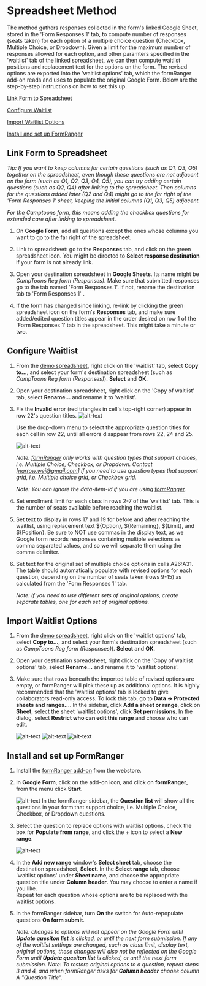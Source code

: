 # Spreadsheet Method
The method gathers responses collected in the form's linked Google Sheet, stored in the 'Form Responses 1' tab, to compute number of responses (seats taken) for each option of a multiple choice question (Checkbox, Multiple Choice, or Dropdown).  Given a limit for the maximum number of responses allowed for each option, and other paramters specified in the 'waitlist' tab of the linked spreadsheet, we can then compute waitlist positions and replacement text for the options on the form.  The revised options are exported into the 'waitlist options' tab, which the formRanger add-on reads and uses to populate the original Google Form.  Below are the step-by-step instructions on how to set this up.

   [Link Form to Spreadsheet](#link-form-to-spreadsheet) 
   
   [Configure Waitlist](#configure-waitlist) 
   
   [Import Waitlist Options](#import-waitlist-options) 
   
   [Install and set up FormRanger](#install-and-set-up-formranger) 
   


## Link Form to Spreadsheet
*Tip: If you want to keep columns for certain questions (such as Q1, Q3, Q5) together on the spreadsheet, even though these questions are not adjacent on the form (such as Q1, Q2, Q3, Q4, Q5), you can try adding certain questions (such as Q2, Q4) after linking to the spreadsheet.  Then columns for the questions added later (Q2 and Q4) might go to the far right of the 'Form Responses 1' sheet, keeping the initial columns (Q1, Q3, Q5) adjacent.*

*For the Camptoons form, this means adding the checkbox questions for extended care after linking to spreadsheet.*

1. On **Google Form**, add all questions except the ones whose columns you want to go to the far right of the spreadsheet.

2. Link to spreadsheet: go to the **Responses** tab, and click on the green spreadsheet icon.  You might be directed to **Select response destination** if your form is not already link.

3. Open your destination spreadsheet in **Google Sheets**.  Its name might be *CampToons Reg form (Responses)*.  Make sure that submitted responses go to the tab named 'Form Responses 1'.  If not, rename the destination tab to  'Form Responses 1' .

4. If the form has changed since linking, re-link by clicking the green spreadsheet icon on the form's **Responses** tab, and make sure added/edited question titles appear in the order desired on row 1 of the 'Form Responses 1' tab in the spreadsheet.  This might take a minute or two.


## Configure Waitlist
1. From the [demo spreadsheet](https://docs.google.com/spreadsheets/d/1r9sEmRzMkriqzULdU5QX76499oI-KrlleShLuFsjFxs/edit?usp=sharing), right click on the 'waitlist' tab, select **Copy to...**, and select your form's destination spreadsheet (such as *CampToons Reg form (Responses)*).  **Select** and **OK**.

2. Open your destination spreadsheet, right click on the 'Copy of waitlist' tab, select **Rename...** and rename it to 'waitlist'.

3. Fix the **Invalid** error (red triangles in cell's top-right corner) appear in row 22's question titles.
   ![alt-text](https://missweizhang.github.io/google-form-waitlist/img/invalid_error.png)

   Use the drop-down menu to select the appropriate question titles for each cell in row 22, until all errors disappear from rows 22, 24 and 25.  

   ![alt-text](https://missweizhang.github.io/google-form-waitlist/img/select_question_title.png)
   
   *Note: [formRanger](https://chrome.google.com/webstore/detail/formranger/faepkjkcpnnghgdhiobglpppbfdnaehc?hl=en) only works with question types that support choices, i.e. Multiple Choice, Checkbox, or Dropdown.  Contact [narrow.wei@gmail.com] if you need to use question types that support grid, i.e. Multiple choice grid, or Checkbox grid.*

   *Note: You can ignore the data-item-id if you are using [formRanger](https://chrome.google.com/webstore/detail/formranger/faepkjkcpnnghgdhiobglpppbfdnaehc?hl=en).*
   
4. Set enrollment limit for each class in rows 2-7 of the 'waitlist' tab.  This is the number of seats available before reaching the waitlist.

5. Set text to display in rows 17 and 19 for before and after reaching the waitlist, using replacement text ${Option}, ${Remaining}, ${Limit}, and ${Position}.  Be sure to NOT use commas in the display text, as we Google form records responses containing multiple selections as comma separated values, and so we will separate them using the comma delimiter.

6. Set text for the original set of multiple choice options in cells A26:A31.  The table should automatically populate with revised options for each question, depending on the number of seats taken (rows 9-15) as calculated from the 'Form Responses 1' tab.

   *Note: If you need to use different sets of original options, create separate tables, one for each set of original options.*
 

## Import Waitlist Options
1. From the [demo spreadsheet](https://docs.google.com/spreadsheets/d/1r9sEmRzMkriqzULdU5QX76499oI-KrlleShLuFsjFxs/edit?usp=sharing), right click on the 'waitlist options' tab, select **Copy to...**, and select your form's destination spreadsheet (such as *CampToons Reg form (Responses)*).  **Select** and **OK**.

2. Open your destination spreadsheet, right click on the 'Copy of waitlist options' tab, select **Rename...** and rename it to 'waitlist options'.

3. Make sure that rows beneath the imported table of revised options are empty, or formRanger will pick these up as additional options.  It is highly recommended that the 'waitlist options' tab is locked to give collaborators read-only access.  To lock this tab, go to **Data -> Protected sheets and ranges...**.  In the sidebar, click **Add a sheet or range**, click on **Sheet**, select the sheet 'waitlist options', click **Set permissions**.  In the dialog, select **Restrict who can edit this range** and choose who can edit.   

   ![alt-text](https://missweizhang.github.io/google-form-waitlist/img/formranger_options.png)
   ![alt-text](https://missweizhang.github.io/google-form-waitlist/img/protect_sheet_only_you_can_edit.png)
   ![alt-text](https://missweizhang.github.io/google-form-waitlist/img/protect_sheet.png)


## Install and set up FormRanger
1. Install the [formRanger add-on](https://chrome.google.com/webstore/detail/formranger/faepkjkcpnnghgdhiobglpppbfdnaehc?hl=en) from the webstore.

2. In **Google Form**, click on the add-on icon, and click on **formRanger**, from the menu click **Start**.

   ![alt-text](https://missweizhang.github.io/google-form-waitlist/img/formranger_addon.png)
   In the formRanger sidebar, the **Question list** will show all the questions in your form that support choice, i.e. Multiple Choice, Checkbox, or Dropdown questions.

3. Select the question to replace options with waitlist options, check the box for **Populate from range**, and click the *+* icon to select a **New range**.

   ![alt-text](https://missweizhang.github.io/google-form-waitlist/img/formranger_sidebar.png)

4. In the **Add new range** window's **Select sheet** tab, choose the destination spreadsheet, **Select**.  In the **Select range** tab, choose 'waitlist options' under **Sheet name**, and choose the appropriate question title under **Column header**.  You may choose to enter a name if you like.  
   Repeat for each question whose options are to be replaced with the waitlist options.

5. In the formRanger sidebar, turn **On** the switch for Auto-repopulate questions **On form submit**.

   *Note: changes to options will not appear on the Google Form until **Update quesiton list** is clicked, or until the next form submission.  If any of the waitlist settings are changed, such as class limit, display text, original options, these changes will also not be reflected on the Google Form until **Update quesiton list** is clicked, or until the next form submission.*
   *Note: To restore original options to a question, repeat steps 3 and 4, and when formRanger asks for **Column header** choose column A "Question Title".*
